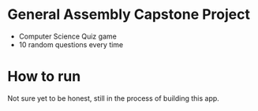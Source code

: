 # General Assembly Capstone Project

- Computer Science Quiz game
- 10 random questions every time

# How to run

Not sure yet to be honest, still in the process of building this app.